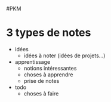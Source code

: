 #PKM 
# 3 types de notes

 - idées
     - idées à noter (idées de projets...)
 - apprentissage
     - notions intéressantes
     - choses à apprendre
     - prise de notes
 - todo
     - choses à faire